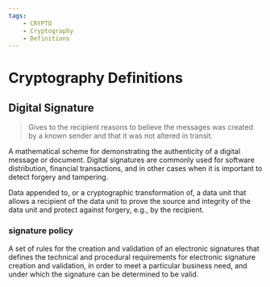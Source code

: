 ```yaml
---
tags:
	- CRYPTO
	- Cryptography
	- Definitions
---
```


# Cryptography Definitions

## Digital Signature
>Gives to the recipient reasons to believe the messages was created by a known sender and that it was not altered in transit.

A mathematical scheme for demonstrating the authenticity of a digital message or document. Digital signatures are commonly used for software distribution, financial transactions, and in other cases when it is important to detect forgery and tampering.

Data appended to, or a cryptographic transformation of, a data unit that allows a recipient of the data unit to prove the source and integrity of the data unit and protect against forgery, e.g., by the recipient.

### signature policy

A set of rules for the creation and validation of an electronic signatures that defines the technical and procedural requirements for electronic signature creation and validation, in order to meet a particular business need, and under which the signature can be determined to be valid.